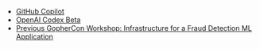 - [GitHub Copilot](https://copilot.github.com/)
- [OpenAI Codex Beta](http://beta.openai.com/codex-waitlist)
- [Previous GopherCon Workshop: Infrastructure for a Fraud Detection ML Application](https://github.com/Pisush/gc-ml-infra-workshop)